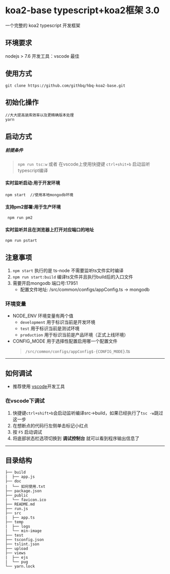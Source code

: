 # koa2-base typescript+koa2框架  **3.0**

一个完整的 koa2 typescript 开发框架

## 环境要求

nodejs > 7.6
开发工具：vscode 最佳

## 使用方式

```
git clone https://github.com/githbq/hbq-koa2-base.git
```
## 初始化操作

```
//大大提高装库效率以及更精确版本处理
yarn
```

## 启动方式
##### 前提条件
> `npm run tsc:w` 或者 在vscode上使用快捷键 `ctrl+shit+b` 启动监听 typescript编译

#### 实时监听启动:用于开发环境
```
npm start  //使用本地mongodb环境
```

#### 支持pm2部署:用于生产环境

```
 npm run pm2
```

#### 实时监听并且在浏览器上打开对应端口的地址

```
npm run pstart
```

## 注意事项

1. `npm start` 执行的是 ts-node 不需要监听ts文件实时编译
2. `npm run start:build` 编译ts文件并且执行build后的入口文件
3. 需要开启mongodb 端口号:17951
    - 配置文件地址: /src/common/configs/appConfig.ts -> mongodb

### 环境变量

* NODE_ENV 环境变量有两个值
    - `development` 用于标识当前是开发环境
    - `test` 用于标识当前是测试环境
    - `production` 用于标识当前是产品环境（正式上线环境）
* CONFIG_MODE 用于选择性配置启用哪一个配置文件
    > `/src/common/configs/appConfig$-{CONFIG_MODE}`.ts
---

## 如何调试

- 推荐使用 [vscode](https://code.visualstudio.com)开发工具

### 在vscode下调试

1. 快捷键`ctrl+shift+b`会启动监听编译src->build，如果已经执行了`tsc -w`跳过这一步
2. 在想断点的代码行左侧单击标记小红点
3. 按 `F5` 启动调试
4. 将底部状态栏选项切换到 **调试控制台** 就可以看到程序输出信息了
---

## 目录结构

```
├── build
|  ├── app.js
├── doc
|  └── 如何使用.txt
├── package.json
├── public
|  └── favicon.ico
├── README.md
├── run.js
├── src
|  ├── app.ts
├── temp
|  ├── logs
|  └── min-image
├── test
├── tsconfig.json
├── tslint.json
├── upload
├── views
|  ├── ejs
|  └── pug
└── yarn.lock
```
